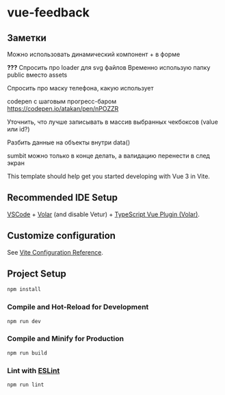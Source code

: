 # vue-feedback

## Заметки
Можно использовать динамический компонент <component> + в форме <keep-alive>

**???** Спросить про loader для svg файлов
Временно использую папку public вместо assets 

Спросить про маску телефона, какую использует

codepen с шаговым прогресс-баром https://codepen.io/atakan/pen/nPOZZR

Уточнить, что лучше записывать в массив выбранных чекбоксов (value или id?)

Разбить данные на объекты внутри data()

sumbit можно только в конце делать, а валидацию перенести в след экран

This template should help get you started developing with Vue 3 in Vite.

## Recommended IDE Setup

[VSCode](https://code.visualstudio.com/) + [Volar](https://marketplace.visualstudio.com/items?itemName=Vue.volar) (and disable Vetur) + [TypeScript Vue Plugin (Volar)](https://marketplace.visualstudio.com/items?itemName=Vue.vscode-typescript-vue-plugin).

## Customize configuration

See [Vite Configuration Reference](https://vitejs.dev/config/).

## Project Setup

```sh
npm install
```

### Compile and Hot-Reload for Development

```sh
npm run dev
```

### Compile and Minify for Production

```sh
npm run build
```

### Lint with [ESLint](https://eslint.org/)

```sh
npm run lint
```
